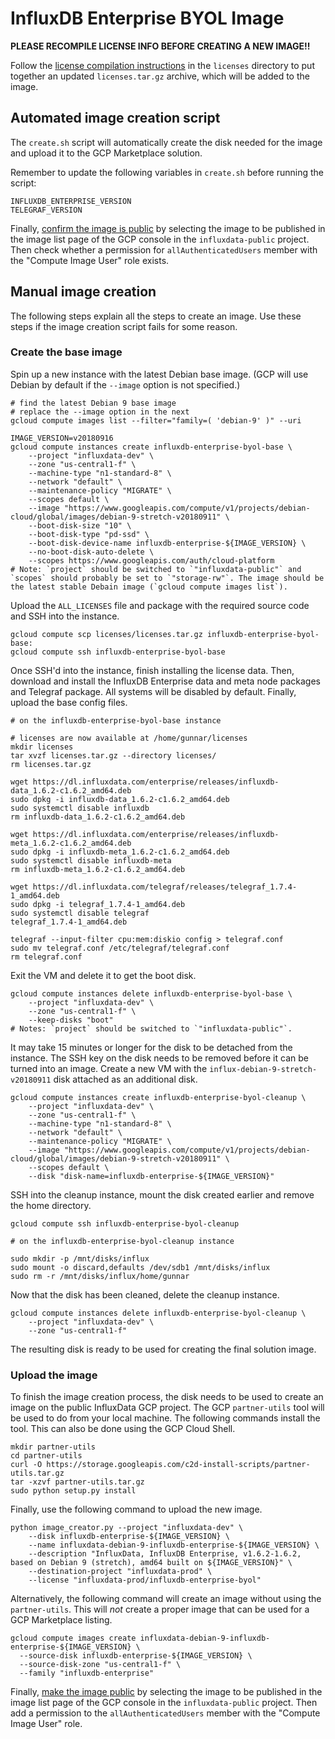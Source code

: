 # InfluxDB Enterprise BYOL Image 

__PLEASE RECOMPILE LICENSE INFO BEFORE CREATING A NEW IMAGE!!__

Follow the [license compilation instructions](licenses/README.md) in the `licenses` directory to put together an updated `licenses.tar.gz` archive, which will be added to the image.

## Automated image creation script

The `create.sh` script will automatically create the disk needed for the image and upload it to the GCP Marketplace solution.

Remember to update the following variables in `create.sh` before running the script:

```
INFLUXDB_ENTERPRISE_VERSION
TELEGRAF_VERSION
```

Finally, [confirm the image is public](https://cloud.google.com/marketplace/docs/partners/technical-components#make_the_image_public) by selecting the image to be published in the image list page of the GCP console in the `influxdata-public` project. Then check whether a permission for `allAuthenticatedUsers` member with the "Compute Image User" role exists.

## Manual image creation

The following steps explain all the steps to create an image. Use these steps if the image creation script fails for some reason.

### Create the base image

Spin up a new instance with the latest Debian base image. (GCP will use Debian by default if the `--image` option is not specified.)

```
# find the latest Debian 9 base image
# replace the --image option in the next 
gcloud compute images list --filter="family=( 'debian-9' )" --uri

IMAGE_VERSION=v20180916
gcloud compute instances create influxdb-enterprise-byol-base \
    --project "influxdata-dev" \
    --zone "us-central1-f" \
    --machine-type "n1-standard-8" \
    --network "default" \
    --maintenance-policy "MIGRATE" \
    --scopes default \
    --image "https://www.googleapis.com/compute/v1/projects/debian-cloud/global/images/debian-9-stretch-v20180911" \
    --boot-disk-size "10" \
    --boot-disk-type "pd-ssd" \
    --boot-disk-device-name influxdb-enterprise-${IMAGE_VERSION} \
    --no-boot-disk-auto-delete \
    --scopes https://www.googleapis.com/auth/cloud-platform
# Note: `project` should be switched to `"influxdata-public"` and `scopes` should probably be set to `"storage-rw"`. The image should be the latest stable Debain image (`gcloud compute images list`).
```

Upload the `ALL_LICENSES` file and package with the required source code and SSH into the instance.

```
gcloud compute scp licenses/licenses.tar.gz influxdb-enterprise-byol-base:
gcloud compute ssh influxdb-enterprise-byol-base
```

Once SSH'd into the instance, finish installing the license data. Then, download and install the InfluxDB Enterprise data and meta node packages and Telegraf package. All systems will be disabled by default. Finally, upload the base config files.

```
# on the influxdb-enterprise-byol-base instance

# licenses are now available at /home/gunnar/licenses
mkdir licenses
tar xvzf licenses.tar.gz --directory licenses/
rm licenses.tar.gz

wget https://dl.influxdata.com/enterprise/releases/influxdb-data_1.6.2-c1.6.2_amd64.deb
sudo dpkg -i influxdb-data_1.6.2-c1.6.2_amd64.deb
sudo systemctl disable influxdb
rm influxdb-data_1.6.2-c1.6.2_amd64.deb

wget https://dl.influxdata.com/enterprise/releases/influxdb-meta_1.6.2-c1.6.2_amd64.deb
sudo dpkg -i influxdb-meta_1.6.2-c1.6.2_amd64.deb
sudo systemctl disable influxdb-meta
rm influxdb-meta_1.6.2-c1.6.2_amd64.deb

wget https://dl.influxdata.com/telegraf/releases/telegraf_1.7.4-1_amd64.deb
sudo dpkg -i telegraf_1.7.4-1_amd64.deb
sudo systemctl disable telegraf
telegraf_1.7.4-1_amd64.deb

telegraf --input-filter cpu:mem:diskio config > telegraf.conf
sudo mv telegraf.conf /etc/telegraf/telegraf.conf
rm telegraf.conf
```

Exit the VM and delete it to get the boot disk.

```
gcloud compute instances delete influxdb-enterprise-byol-base \
    --project "influxdata-dev" \
    --zone "us-central1-f" \
    --keep-disks "boot"
# Notes: `project` should be switched to `"influxdata-public"`.
```

It may take 15 minutes or longer for the disk to be detached from the instance. The SSH key on the disk needs to be removed before it can be turned into an image. Create a new VM with the `influx-debian-9-stretch-v20180911` disk attached as an additional disk. 

```
gcloud compute instances create influxdb-enterprise-byol-cleanup \
    --project "influxdata-dev" \
    --zone "us-central1-f" \
    --machine-type "n1-standard-8" \
    --network "default" \
    --maintenance-policy "MIGRATE" \
    --image "https://www.googleapis.com/compute/v1/projects/debian-cloud/global/images/debian-9-stretch-v20180911" \
    --scopes default \
    --disk "disk-name=influxdb-enterprise-${IMAGE_VERSION}"
```

SSH into the cleanup instance, mount the disk created earlier and remove the home directory.

```
gcloud compute ssh influxdb-enterprise-byol-cleanup

# on the influxdb-enterprise-byol-cleanup instance

sudo mkdir -p /mnt/disks/influx
sudo mount -o discard,defaults /dev/sdb1 /mnt/disks/influx
sudo rm -r /mnt/disks/influx/home/gunnar
```

Now that the disk has been cleaned, delete the cleanup instance.

```
gcloud compute instances delete influxdb-enterprise-byol-cleanup \
    --project "influxdata-dev" \
    --zone "us-central1-f"
```

The resulting disk is ready to be used for creating the final solution image.

### Upload the image

To finish the image creation process, the disk needs to be used to create an image on the public InfluxData GCP project. The GCP `partner-utils` tool will be used to do from your local machine. The following commands install the tool. This can also be done using the GCP Cloud Shell.

```
mkdir partner-utils
cd partner-utils
curl -O https://storage.googleapis.com/c2d-install-scripts/partner-utils.tar.gz
tar -xzvf partner-utils.tar.gz
sudo python setup.py install
```

Finally, use the following command to upload the new image.

```
python image_creator.py --project "influxdata-dev" \
    --disk influxdb-enterprise-${IMAGE_VERSION} \
    --name influxdata-debian-9-influxdb-enterprise-${IMAGE_VERSION} \
    --description "InfluxData, InfluxDB Enterprise, v1.6.2-1.6.2, based on Debian 9 (stretch), amd64 built on ${IMAGE_VERSION}" \
    --destination-project "influxdata-prod" \
    --license "influxdata-prod/influxdb-enterprise-byol"
```

Alternatively, the following command will create an image without using the `partner-utils`. This will _not_ create a proper image that can be used for a GCP Marketplace listing.

```
gcloud compute images create influxdata-debian-9-influxdb-enterprise-${IMAGE_VERSION} \
  --source-disk influxdb-enterprise-${IMAGE_VERSION} \
  --source-disk-zone "us-central1-f" \
  --family "influxdb-enterprise"
```

Finally, [make the image public](https://cloud.google.com/marketplace/docs/partners/technical-components#make_the_image_public) by selecting the image to be published in the image list page of the GCP console in the `influxdata-public` project. Then add a permission to the `allAuthenticatedUsers` member with the "Compute Image User" role.
